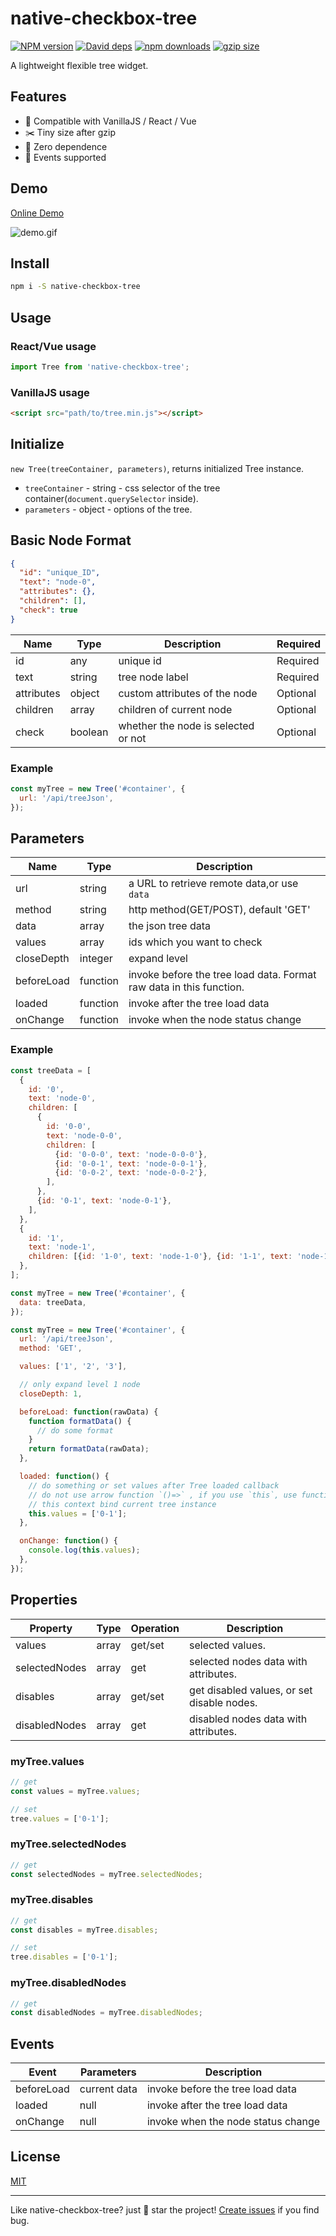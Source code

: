 # native-checkbox-tree

[![NPM version](https://img.shields.io/npm/v/native-checkbox-tree.svg?style=flat-square)](https://npmjs.org/package/native-checkbox-tree)
[![David deps](https://img.shields.io/david/daweilv/treejs.svg?style=flat-square)](https://david-dm.org/daweilv/treejs)
[![npm downloads](https://img.shields.io/npm/dm/native-checkbox-tree.svg?style=flat-square)](https://www.npmjs.com/package/native-checkbox-tree)
[![gzip size](https://flat.badgen.net/bundlephobia/minzip/native-checkbox-tree)](https://bundlephobia.com/result?p=native-checkbox-tree)

A lightweight flexible tree widget.

## Features

* 🚀 Compatible with VanillaJS / React / Vue
* ✂️ Tiny size after gzip
* 🎊 Zero dependence
* 🎉 Events supported

## Demo

[Online Demo](https://daweilv.github.io/treejs/)

![demo.gif](https://daweilv.github.io/treejs/demo.gif)

## Install

```bash
npm i -S native-checkbox-tree
```

## Usage

### React/Vue usage

```js
import Tree from 'native-checkbox-tree';
```

### VanillaJS usage

```html
<script src="path/to/tree.min.js"></script>
```

## Initialize

`new Tree(treeContainer, parameters)`, returns initialized Tree instance.

* `treeContainer` - string - css selector of the tree container(`document.querySelector` inside).
* `parameters` - object - options of the tree.

## Basic Node Format

```json
{
  "id": "unique_ID",
  "text": "node-0",
  "attributes": {},
  "children": [],
  "check": true
}
```

| Name       | Type    | Description                         | Required |
| ---------- | ------- | ----------------------------------- | -------- |
| id         | any     | unique id                           | Required |
| text       | string  | tree node label                     | Required |
| attributes | object  | custom attributes of the node       | Optional |
| children   | array   | children of current node            | Optional |
| check      | boolean | whether the node is selected or not | Optional |

### Example

```js
const myTree = new Tree('#container', {
  url: '/api/treeJson',
});
```

## Parameters

| Name       | Type     | Description                                                         |
| ---------- | -------- | ------------------------------------------------------------------- |
| url        | string   | a URL to retrieve remote data,or use `data`                         |
| method     | string   | http method(GET/POST), default 'GET'                                |
| data       | array    | the json tree data                                                  |
| values     | array    | ids which you want to check                                         |
| closeDepth | integer  | expand level                                                        |
| beforeLoad | function | invoke before the tree load data. Format raw data in this function. |
| loaded     | function | invoke after the tree load data                                     |
| onChange   | function | invoke when the node status change                                  |

### Example

```js
const treeData = [
  {
    id: '0',
    text: 'node-0',
    children: [
      {
        id: '0-0',
        text: 'node-0-0',
        children: [
          {id: '0-0-0', text: 'node-0-0-0'},
          {id: '0-0-1', text: 'node-0-0-1'},
          {id: '0-0-2', text: 'node-0-0-2'},
        ],
      },
      {id: '0-1', text: 'node-0-1'},
    ],
  },
  {
    id: '1',
    text: 'node-1',
    children: [{id: '1-0', text: 'node-1-0'}, {id: '1-1', text: 'node-1-1'}],
  },
];

const myTree = new Tree('#container', {
  data: treeData,
});
```

```js
const myTree = new Tree('#container', {
  url: '/api/treeJson',
  method: 'GET',

  values: ['1', '2', '3'],

  // only expand level 1 node
  closeDepth: 1,

  beforeLoad: function(rawData) {
    function formatData() {
      // do some format
    }
    return formatData(rawData);
  },

  loaded: function() {
    // do something or set values after Tree loaded callback
    // do not use arrow function `()=>` , if you use `this`, use function instead.
    // this context bind current tree instance
    this.values = ['0-1'];
  },

  onChange: function() {
    console.log(this.values);
  },
});
```

## Properties

| Property      | Type  | Operation | Description                                |
| ------------- | ----- | --------- | ------------------------------------------ |
| values        | array | get/set   | selected values.                           |
| selectedNodes | array | get       | selected nodes data with attributes.       |
| disables      | array | get/set   | get disabled values, or set disable nodes. |
| disabledNodes | array | get       | disabled nodes data with attributes.       |

### myTree.values

```js
// get
const values = myTree.values;

// set
tree.values = ['0-1'];
```

### myTree.selectedNodes

```js
// get
const selectedNodes = myTree.selectedNodes;
```

### myTree.disables

```js
// get
const disables = myTree.disables;

// set
tree.disables = ['0-1'];
```

### myTree.disabledNodes

```js
// get
const disabledNodes = myTree.disabledNodes;
```

## Events

| Event      | Parameters   | Description                        |
| ---------- | ------------ | ---------------------------------- |
| beforeLoad | current data | invoke before the tree load data   |
| loaded     | null         | invoke after the tree load data    |
| onChange   | null         | invoke when the node status change |

## License

[MIT](./LICENSE)

---

Like native-checkbox-tree? just 🌟 star the project!
[Create issues](https://github.com/daweilv/treejs/issues) if you find bug.
